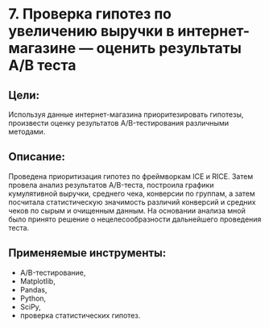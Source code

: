 # 7. Проверка гипотез по увеличению выручки в интернет-магазине — оценить результаты A/B теста

## Цели: 
Используя данные интернет-магазина приоритезировать гипотезы, произвести оценку результатов A/B-тестирования различными методами.

## Описание: 
Проведена приоритизация гипотез по фреймворкам ICE и RICE. Затем провелa анализ результатов A/B-теста, построилa графики кумулятивной выручки, среднего чека, конверсии по группам, а затем посчиталa статистическую значимость различий конверсий и средних чеков по сырым и очищенным данным. На основании анализа мной было принято решение о нецелесообразности дальнейшего проведения теста.

## Применяемые инструменты:
- A/B-тестирование,
- Matplotlib,
- Pandas,
- Python,
- SciPy,
- проверка статистических гипотез.